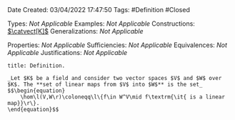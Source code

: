 <br />
<br />

Date Created: 03/04/2022 17:47:50
Tags: #Definition #Closed

Types: _Not Applicable_
Examples: _Not Applicable_
Constructions: [$\catvect[K]$](Category%20of%20Vector%20Spaces.md)
Generalizations: _Not Applicable_

Properties: _Not Applicable_
Sufficiencies: _Not Applicable_
Equivalences: _Not Applicable_
Justifications: _Not Applicable_

``` ad-Definition
title: Definition.

_Let $K$ be a field and consider two vector spaces $V$ and $W$ over $K$. The **set of linear maps from $V$ into $W$** is the set_
$$\begin{equation}
    \hom\l(V,W\r)\coloneqq\l\{f\in W^V\mid f\textrm{\it{ is a linear map}}\r\}.
\end{equation}$$

```
